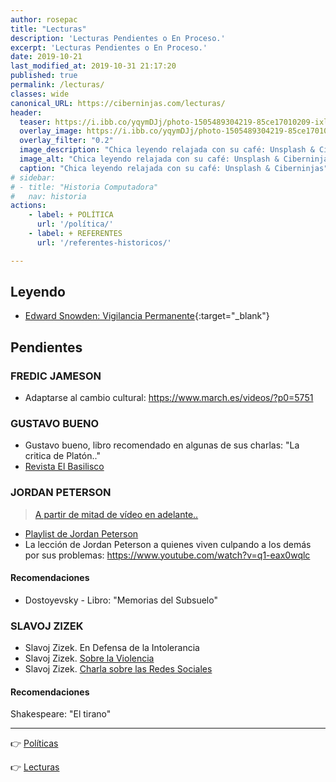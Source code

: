 ```yaml
---
author: rosepac
title: "Lecturas"
description: 'Lecturas Pendientes o En Proceso.'
excerpt: 'Lecturas Pendientes o En Proceso.'
date: 2019-10-21
last_modified_at: 2019-10-31 21:17:20
published: true
permalink: /lecturas/
classes: wide
canonical_URL: https://ciberninjas.com/lecturas/
header:
  teaser: https://i.ibb.co/yqymDJj/photo-1505489304219-85ce17010209-ixlib-rb-1-2.jpg
  overlay_image: https://i.ibb.co/yqymDJj/photo-1505489304219-85ce17010209-ixlib-rb-1-2.jpg
  overlay_filter: "0.2"
  image_description: "Chica leyendo relajada con su café: Unsplash & Ciberninjas"
  image_alt: "Chica leyendo relajada con su café: Unsplash & Ciberninjas"
  caption: "Chica leyendo relajada con su café: Unsplash & Ciberninjas"
# sidebar:
# - title: "Historia Computadora"
#   nav: historia
actions:
    - label: + POLÍTICA
      url: '/política/'
    - label: + REFERENTES
      url: '/referentes-historicos/'

---
```


## Leyendo

* [Edward Snowden: Vigilancia Permanente](https://ciberninjas.com/catalogo/vigilancia-permanente/){:target="_blank"}

## Pendientes

### FREDIC JAMESON

* Adaptarse al cambio cultural: https://www.march.es/videos/?p0=5751

### GUSTAVO BUENO
* Gustavo bueno, libro recomendado en algunas de sus charlas: "La critica de Platón.."
* [Revista El Basilisco](http://fgbueno.es/edi/bas.htm)

### JORDAN PETERSON

> [A partir de mitad de vídeo en adelante..](https://www.youtube.com/watch?v=TYb93T0xUgE)

* [Playlist de Jordan Peterson](https://www.youtube.com/playlist?list=PLCyyzy8bBXIIxSStG47c9NoT7gYSoBw44)
* La lección de Jordan Peterson a quienes viven culpando a los demás por sus problemas: https://www.youtube.com/watch?v=q1-eax0wqlc

#### Recomendaciones

* Dostoyevsky - Libro: "Memorias del Subsuelo"

### SLAVOJ ZIZEK

* Slavoj Zizek. En Defensa de la Intolerancia
* Slavoj Zizek. [Sobre la Violencia](http://mastor.cl/blog/wp-content/uploads/2017/05/ZIZEK-Slavo-Sobre-la-violencia.pdf)
* Slavoj Zizek. [Charla sobre las Redes Sociales](https://www.youtube.com/watch?v=7hzSqdG3V1Q)

#### Recomendaciones

Shakespeare: "El tirano"

---

👉 [Políticas](/política/)

👉 [Lecturas](/lecturas/)
